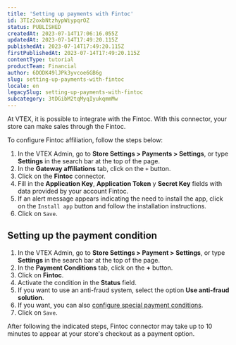 ```yaml
---
title: 'Setting up payments with Fintoc'
id: 3TIz2oxbNtzhypWiypqrOZ
status: PUBLISHED
createdAt: 2023-07-14T17:06:16.055Z
updatedAt: 2023-07-14T17:49:20.115Z
publishedAt: 2023-07-14T17:49:20.115Z
firstPublishedAt: 2023-07-14T17:49:20.115Z
contentType: tutorial
productTeam: Financial
author: 6DODK49lJPk3yvcoe6GB6g
slug: setting-up-payments-with-fintoc
locale: en
legacySlug: setting-up-payments-with-fintoc
subcategory: 3tDGibM2tqMyqIyukqmmMw
---
```


At VTEX, it is possible to integrate with the Fintoc. With this connector, your store can make sales through the Fintoc.

To configure Fintoc affiliation, follow the steps below:

1. In the VTEX Admin, go to __Store Settings > Payments > Settings__, or type __Settings__ in the search bar at the top of the page.
2. In the __Gateway affiliations__ tab, click on the `+` button.
3. Click on the __Fintoc__ connector.
4. Fill in the __Application Key__, __Application Token__ y __Secret Key__ fields with data provided by your account Fintoc.
5. If an alert message appears indicating the need to install the app, click on the `Install app` button and follow the installation instructions.
6. Click on `Save`.

## Setting up the payment condition

1. In the VTEX Admin, go to __Store Settings > Payment > Settings__, or type __Settings__ in the search bar at the top of the page.
2. In the __Payment Conditions__ tab, click on the __+__ button.
3. Click on __Fintoc__.
4. Activate the condition in the __Status__ field.
5. If you want to use an anti-fraud system, select the option __Use anti-fraud solution__.
6. If you want, you can also [configure special payment conditions](https://help.vtex.com/en/tutorial/condiciones-especiales--tutorials_456?&utm_source=autocomplete#).
7. Click on `Save`.

After following the indicated steps, Fintoc connector may take up to 10 minutes to appear at your store's checkout as a payment option.
